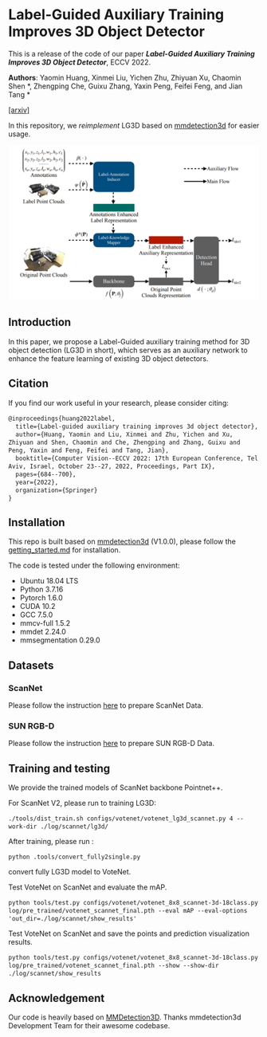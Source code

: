 # Label-Guided Auxiliary Training Improves 3D Object Detector

This is a release of the code of our paper **_Label-Guided Auxiliary Training Improves 3D Object Detector_**, ECCV 2022.

**Authors**: Yaomin Huang, Xinmei Liu, Yichen Zhu, Zhiyuan Xu, Chaomin Shen \*, Zhengping Che, Guixu Zhang,
Yaxin Peng, Feifei Feng, and Jian Tang \*

[[arxiv]](https://arxiv.org/abs/2207.11753)

In this repository, we _reimplement_ LG3D based on [mmdetection3d](https://github.com/open-mmlab/mmdetection3d) for easier usage.

![图片](fig/framework.png)

## Introduction

In this
paper, we propose a Label-Guided auxiliary training method for 3D object detection (LG3D in short), which serves as an auxiliary network to enhance the feature learning of existing 3D object detectors.

## Citation

If you find our work useful in your research, please consider citing:

```
@inproceedings{huang2022label,
  title={Label-guided auxiliary training improves 3d object detector},
  author={Huang, Yaomin and Liu, Xinmei and Zhu, Yichen and Xu, Zhiyuan and Shen, Chaomin and Che, Zhengping and Zhang, Guixu and Peng, Yaxin and Feng, Feifei and Tang, Jian},
  booktitle={Computer Vision--ECCV 2022: 17th European Conference, Tel Aviv, Israel, October 23--27, 2022, Proceedings, Part IX},
  pages={684--700},
  year={2022},
  organization={Springer}
}
```

## Installation

This repo is built based on [mmdetection3d](https://github.com/open-mmlab/mmdetection3d) (V1.0.0), please follow the [getting_started.md](https://github.com/open-mmlab/mmdetection3d/blob/master/docs/en/getting_started.md) for installation.

The code is tested under the following environment:

- Ubuntu 18.04 LTS
- Python 3.7.16
- Pytorch 1.6.0
- CUDA 10.2
- GCC 7.5.0
- mmcv-full 1.5.2
- mmdet 2.24.0
- mmsegmentation 0.29.0

## Datasets

### ScanNet

Please follow the instruction [here](./data/scannet) to prepare ScanNet Data.

### SUN RGB-D

Please follow the instruction [here](./data/sunrgbd) to prepare SUN RGB-D Data.

## Training and testing

We provide the trained models of ScanNet backbone Pointnet++.

For ScanNet V2, please run to training LG3D:

```shell
./tools/dist_train.sh configs/votenet/votenet_lg3d_scannet.py 4 --work-dir ./log/scannet/lg3d/
```

After training, please run :

```shell
python .tools/convert_fully2single.py
```

convert fully LG3D model to VoteNet.

<!-- ## Testing

To test a 3D detector on point cloud data, please refer to [Single modality demo](https://mmdetection3d.readthedocs.io/en/latest/0_demo.html) and [Point cloud demo](https://mmdetection3d.readthedocs.io/en/latest/getting_started.html#demo) in MMDetection3D docs. -->

Test VoteNet on ScanNet and evaluate the mAP.

```shell
python tools/test.py configs/votenet/votenet_8x8_scannet-3d-18class.py log/pre_trained/votenet_scannet_final.pth --eval mAP --eval-options 'out_dir=./log/scannet/show_results'

```

Test VoteNet on ScanNet and save the points and prediction visualization results.

```shell
python tools/test.py configs/votenet/votenet_8x8_scannet-3d-18class.py log/pre_trained/votenet_scannet_final.pth --show --show-dir ./log/scannet/show_results
```

<!-- ## License

This project is released under the [Apache 2.0 license](LICENSE). -->

## Acknowledgement

Our code is heavily based on [MMDetection3D](https://github.com/open-mmlab/mmdetection3d). Thanks mmdetection3d Development Team for their awesome codebase.

